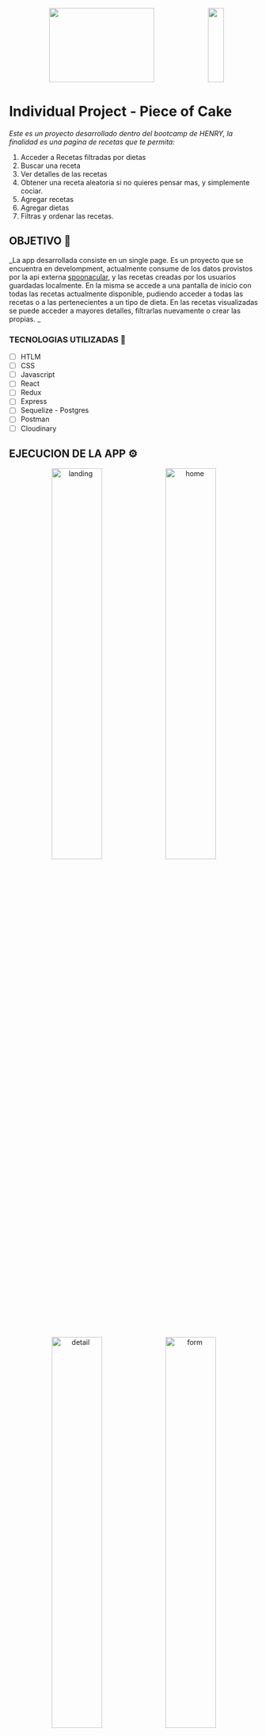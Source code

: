 <p align="center">
 <img style="width:65%"  height="150" src="https://res.cloudinary.com/dvkvyi1dr/image/upload/v1668723108/cv/banner_name_rostr1.jpg" />
 
  <img style="width:25%" height="150" border-radius:50 src="https://res.cloudinary.com/dvkvyi1dr/image/upload/v1663372772/PI-FOOD/logo_food_api_ytyqfh.jpg" />
</p> 


# Individual Project - Piece of Cake
_Este es un proyecto desarrollado dentro del bootcamp de HENRY, la finalidad es una pagina de recetas que te permita:_

1. Acceder a Recetas filtradas por dietas
2. Buscar una receta
3. Ver detalles de las recetas
4. Obtener una receta aleatoria si no quieres pensar mas, y simplemente cociar.
5. Agregar recetas
6. Agregar dietas
7. Filtras y ordenar las recetas.


## OBJETIVO 💼

_La app desarrollada consiste en un single page. Es un proyecto que se encuentra en develompment, actualmente consume de los datos provistos por la api externa [spoonacular](https://spoonacular.com/food-api), y las recetas creadas por los usuarios guardadas localmente. En la misma se accede a una pantalla de inicio con todas las recetas actualmente disponible, pudiendo acceder a todas las recetas o a las pertenecientes a un tipo de dieta. En las recetas visualizadas se puede acceder a mayores detalles, filtrarlas nuevamente o crear las propias.
_


### TECNOLOGIAS UTILIZADAS 🔧

- [ ] HTLM
- [ ] CSS
- [ ] Javascript
- [ ] React
- [ ] Redux
- [ ] Express
- [ ] Sequelize - Postgres
- [ ] Postman
- [ ] Cloudinary

## EJECUCION DE LA APP ⚙️
<div align="center">
 
  <img width="45%" src="https://res.cloudinary.com/dvkvyi1dr/image/upload/c_scale,h_605/v1669075315/landingpieceofcake_hlm64d.jpg" alt="landing">
  <img width="45%" src="https://res.cloudinary.com/dvkvyi1dr/image/upload/v1669075315/homepieceof_cake_eje049.jpg" alt="home">
  <img width="45%" src="https://res.cloudinary.com/dvkvyi1dr/image/upload/v1669075316/detail_piece_of_cake_zaqlto.jpg" alt="detail">
  <img width="45%" src="https://res.cloudinary.com/dvkvyi1dr/image/upload/v1669075315/form_piece_zdstm7.jpg" alt="form">
  <img width="45%" src="https://res.cloudinary.com/dvkvyi1dr/image/upload/v1669075315/about_me_f4giwb.jpg" alt="about">
 

Gif de Funcionalidad: 
 
 https://res.cloudinary.com/dvkvyi1dr/video/upload/v1669074310/2022-10-06_18-08-25_rgtg8o.mkv

</div>



